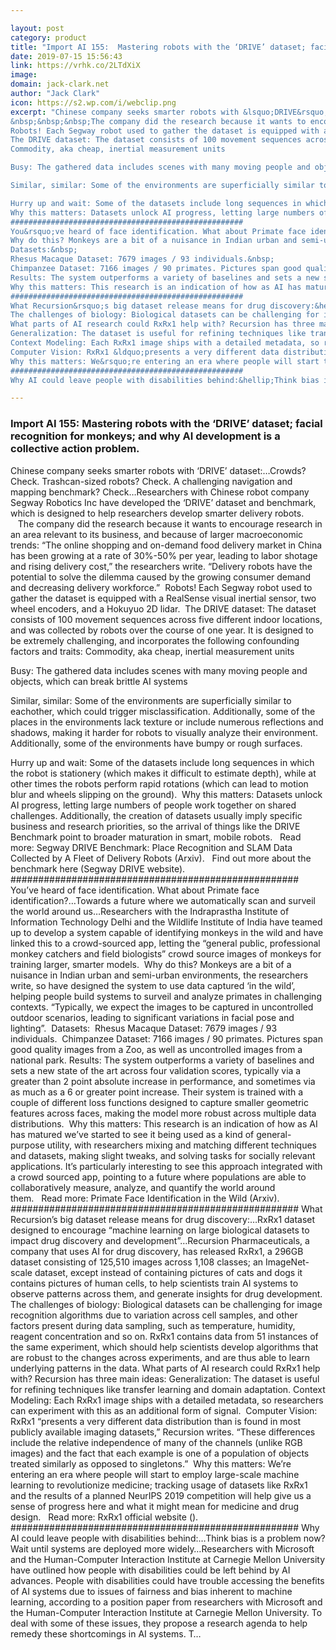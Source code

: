 ```yaml
---

layout: post
category: product
title: "Import AI 155:  Mastering robots with the ‘DRIVE’ dataset; facial recognition for monkeys; and why AI development is a collective action problem."
date: 2019-07-15 15:56:43
link: https://vrhk.co/2LTdXiX
image: 
domain: jack-clark.net
author: "Jack Clark"
icon: https://s2.wp.com/i/webclip.png
excerpt: "Chinese company seeks smarter robots with &lsquo;DRIVE&rsquo; dataset:&hellip;Crowds? Check. Trashcan-sized robots? Check. A challenging navigation and mapping benchmark? Check&hellip;Researchers with Chinese robot company Segway Robotics Inc have developed the &lsquo;DRIVE&rsquo; dataset and benchmark, which is designed to help researchers develop smarter delivery robots.&nbsp;
&nbsp;&nbsp;&nbsp;The company did the research because it wants to encourage research in an area relevant to its business, and because of larger macroeconomic trends: &ldquo;The online shopping and on-demand food delivery market in China has been growing at a rate of 30%-50% per year, leading to labor shotage and rising delivery cost,&rdquo; the researchers write. &ldquo;Delivery robots have the potential to solve the dilemma caused by the growing consumer demand and decreasing delivery workforce.&rdquo;&nbsp;
Robots! Each Segway robot used to gather the dataset is equipped with a RealSense visual inertial sensor, two wheel encoders, and a Hokuyuo 2D lidar.&nbsp;
The DRIVE dataset: The dataset consists of 100 movement sequences across five different indoor locations, and was collected by robots over the course of one year. It is designed to be extremely challenging, and incorporates the following confounding factors and traits:
Commodity, aka cheap, inertial measurement units

Busy: The gathered data includes scenes with many moving people and objects, which can break brittle AI systems

Similar, similar: Some of the environments are superficially similar to eachother, which could trigger misclassification. Additionally, some of the places in the environments lack texture or include numerous reflections and shadows, making it harder for robots to visually analyze their environment. Additionally, some of the environments have bumpy or rough surfaces.

Hurry up and wait: Some of the datasets include long sequences in which the robot is stationery (which makes it difficult to estimate depth), while at other times the robots perform rapid rotations (which can lead to motion blur and wheels slipping on the ground).&nbsp;
Why this matters: Datasets unlock AI progress, letting large numbers of people work together on shared challenges. Additionally, the creation of datasets usually imply specific business and research priorities, so the arrival of things like the DRIVE Benchmark point to broader maturation in smart, mobile robots.&nbsp;&nbsp;&nbsp;Read more: Segway DRIVE Benchmark: Place Recognition and SLAM Data Collected by A Fleet of Delivery Robots (Arxiv).&nbsp;&nbsp;&nbsp;Find out more about the benchmark here (Segway DRIVE website).
####################################################
You&rsquo;ve heard of face identification. What about Primate face identification?&hellip;Towards a future where we automatically scan and surveil the world around us&hellip;Researchers with the Indraprastha Institute of Information Technology Delhi and the Wildlife Institute of India have teamed up to develop a system capable of identifying monkeys in the wild and have linked this to a crowd-sourced app, letting the &ldquo;general public, professional monkey catchers and field biologists&rdquo; crowd source images of monkeys for training larger, smarter models.&nbsp;
Why do this? Monkeys are a bit of a nuisance in Indian urban and semi-urban environments, the researchers write, so have designed the system to use data captured &lsquo;in the wild&rsquo;, helping people build systems to surveil and analyze primates in challenging contexts. &ldquo;Typically, we expect the images to be captured in uncontrolled outdoor scenarios, leading to significant variations in facial pose and lighting&rdquo;.&nbsp;
Datasets:&nbsp;
Rhesus Macaque Dataset: 7679 images / 93 individuals.&nbsp;
Chimpanzee Dataset: 7166 images / 90 primates. Pictures span good quality images from a Zoo, as well as uncontrolled images from a national park.
Results: The system outperforms a variety of baselines and sets a new state of the art across four validation scores, typically via a greater than 2 point absolute increase in performance, and sometimes via as much as a 6 or greater point increase. Their system is trained with a couple of different loss functions designed to capture smaller geometric features across faces, making the model more robust across multiple data distributions.&nbsp;
Why this matters: This research is an indication of how as AI has matured we&rsquo;ve started to see it being used as a kind of general-purpose utility, with researchers mixing and matching different techniques and datasets, making slight tweaks, and solving tasks for socially relevant applications. It&rsquo;s particularly interesting to see this approach integrated with a crowd sourced app, pointing to a future where populations are able to collaboratively measure, analyze, and quantify the world around them.&nbsp;&nbsp;&nbsp;Read more: Primate Face Identification in the Wild (Arxiv).&nbsp;
####################################################
What Recursion&rsquo;s big dataset release means for drug discovery:&hellip;RxRx1 dataset designed to encourage &ldquo;machine learning on large biological datasets to impact drug discovery and development&rdquo;&hellip;Recursion Pharmaceuticals, a company that uses AI for drug discovery, has released RxRx1, a 296GB dataset consisting of 125,510 images across 1,108 classes; an ImageNet-scale dataset, except instead of containing pictures of cats and dogs it contains pictures of human cells, to help scientists train AI systems to observe patterns across them, and generate insights for drug development.&nbsp;
The challenges of biology: Biological datasets can be challenging for image recognition algorithms due to variation across cell samples, and other factors present during data sampling, such as temperature, humidity, reagent concentration and so on. RxRx1 contains data from 51 instances of the same experiment, which should help scientists develop algorithms that are robust to the changes across experiments, and are thus able to learn underlying patterns in the data.
What parts of AI research could RxRx1 help with? Recursion has three main ideas:
Generalization: The dataset is useful for refining techniques like transfer learning and domain adaptation.
Context Modeling: Each RxRx1 image ships with a detailed metadata, so researchers can experiment with this as an additional form of signal.&nbsp;
Computer Vision: RxRx1 &ldquo;presents a very different data distribution than is found in most publicly available imaging datasets,&rdquo; Recursion writes. &ldquo;These differences include the relative independence of many of the channels (unlike RGB images) and the fact that each example is one of a population of objects treated similarly as opposed to singletons.&rdquo;&nbsp;
Why this matters: We&rsquo;re entering an era where people will start to employ large-scale machine learning to revolutionize medicine; tracking usage of datasets like RxRx1 and the results of a planned NeurIPS 2019 competition will help give us a sense of progress here and what it might mean for medicine and drug design.&nbsp;&nbsp;&nbsp;Read more: RxRx1 official website ().
####################################################
Why AI could leave people with disabilities behind:&hellip;Think bias is a problem now? Wait until systems are deployed more widely&hellip;Researchers with Microsoft and the Human-Computer Interaction Institute at Carnegie Mellon University have outlined how people with disabilities could be left behind by AI advances. People with disabilities could have trouble accessing the benefits of AI systems due to issues of fairness and bias inherent to machine learning, according to a position paper from researchers with Microsoft and the Human-Computer Interaction Institute at Carnegie Mellon University. To deal with some of these issues, they propose a research agenda to help remedy these shortcomings in AI systems. T…"

---
```


### Import AI 155:  Mastering robots with the ‘DRIVE’ dataset; facial recognition for monkeys; and why AI development is a collective action problem.

Chinese company seeks smarter robots with &lsquo;DRIVE&rsquo; dataset:&hellip;Crowds? Check. Trashcan-sized robots? Check. A challenging navigation and mapping benchmark? Check&hellip;Researchers with Chinese robot company Segway Robotics Inc have developed the &lsquo;DRIVE&rsquo; dataset and benchmark, which is designed to help researchers develop smarter delivery robots.&nbsp;
&nbsp;&nbsp;&nbsp;The company did the research because it wants to encourage research in an area relevant to its business, and because of larger macroeconomic trends: &ldquo;The online shopping and on-demand food delivery market in China has been growing at a rate of 30%-50% per year, leading to labor shotage and rising delivery cost,&rdquo; the researchers write. &ldquo;Delivery robots have the potential to solve the dilemma caused by the growing consumer demand and decreasing delivery workforce.&rdquo;&nbsp;
Robots! Each Segway robot used to gather the dataset is equipped with a RealSense visual inertial sensor, two wheel encoders, and a Hokuyuo 2D lidar.&nbsp;
The DRIVE dataset: The dataset consists of 100 movement sequences across five different indoor locations, and was collected by robots over the course of one year. It is designed to be extremely challenging, and incorporates the following confounding factors and traits:
Commodity, aka cheap, inertial measurement units

Busy: The gathered data includes scenes with many moving people and objects, which can break brittle AI systems

Similar, similar: Some of the environments are superficially similar to eachother, which could trigger misclassification. Additionally, some of the places in the environments lack texture or include numerous reflections and shadows, making it harder for robots to visually analyze their environment. Additionally, some of the environments have bumpy or rough surfaces.

Hurry up and wait: Some of the datasets include long sequences in which the robot is stationery (which makes it difficult to estimate depth), while at other times the robots perform rapid rotations (which can lead to motion blur and wheels slipping on the ground).&nbsp;
Why this matters: Datasets unlock AI progress, letting large numbers of people work together on shared challenges. Additionally, the creation of datasets usually imply specific business and research priorities, so the arrival of things like the DRIVE Benchmark point to broader maturation in smart, mobile robots.&nbsp;&nbsp;&nbsp;Read more: Segway DRIVE Benchmark: Place Recognition and SLAM Data Collected by A Fleet of Delivery Robots (Arxiv).&nbsp;&nbsp;&nbsp;Find out more about the benchmark here (Segway DRIVE website).
####################################################
You&rsquo;ve heard of face identification. What about Primate face identification?&hellip;Towards a future where we automatically scan and surveil the world around us&hellip;Researchers with the Indraprastha Institute of Information Technology Delhi and the Wildlife Institute of India have teamed up to develop a system capable of identifying monkeys in the wild and have linked this to a crowd-sourced app, letting the &ldquo;general public, professional monkey catchers and field biologists&rdquo; crowd source images of monkeys for training larger, smarter models.&nbsp;
Why do this? Monkeys are a bit of a nuisance in Indian urban and semi-urban environments, the researchers write, so have designed the system to use data captured &lsquo;in the wild&rsquo;, helping people build systems to surveil and analyze primates in challenging contexts. &ldquo;Typically, we expect the images to be captured in uncontrolled outdoor scenarios, leading to significant variations in facial pose and lighting&rdquo;.&nbsp;
Datasets:&nbsp;
Rhesus Macaque Dataset: 7679 images / 93 individuals.&nbsp;
Chimpanzee Dataset: 7166 images / 90 primates. Pictures span good quality images from a Zoo, as well as uncontrolled images from a national park.
Results: The system outperforms a variety of baselines and sets a new state of the art across four validation scores, typically via a greater than 2 point absolute increase in performance, and sometimes via as much as a 6 or greater point increase. Their system is trained with a couple of different loss functions designed to capture smaller geometric features across faces, making the model more robust across multiple data distributions.&nbsp;
Why this matters: This research is an indication of how as AI has matured we&rsquo;ve started to see it being used as a kind of general-purpose utility, with researchers mixing and matching different techniques and datasets, making slight tweaks, and solving tasks for socially relevant applications. It&rsquo;s particularly interesting to see this approach integrated with a crowd sourced app, pointing to a future where populations are able to collaboratively measure, analyze, and quantify the world around them.&nbsp;&nbsp;&nbsp;Read more: Primate Face Identification in the Wild (Arxiv).&nbsp;
####################################################
What Recursion&rsquo;s big dataset release means for drug discovery:&hellip;RxRx1 dataset designed to encourage &ldquo;machine learning on large biological datasets to impact drug discovery and development&rdquo;&hellip;Recursion Pharmaceuticals, a company that uses AI for drug discovery, has released RxRx1, a 296GB dataset consisting of 125,510 images across 1,108 classes; an ImageNet-scale dataset, except instead of containing pictures of cats and dogs it contains pictures of human cells, to help scientists train AI systems to observe patterns across them, and generate insights for drug development.&nbsp;
The challenges of biology: Biological datasets can be challenging for image recognition algorithms due to variation across cell samples, and other factors present during data sampling, such as temperature, humidity, reagent concentration and so on. RxRx1 contains data from 51 instances of the same experiment, which should help scientists develop algorithms that are robust to the changes across experiments, and are thus able to learn underlying patterns in the data.
What parts of AI research could RxRx1 help with? Recursion has three main ideas:
Generalization: The dataset is useful for refining techniques like transfer learning and domain adaptation.
Context Modeling: Each RxRx1 image ships with a detailed metadata, so researchers can experiment with this as an additional form of signal.&nbsp;
Computer Vision: RxRx1 &ldquo;presents a very different data distribution than is found in most publicly available imaging datasets,&rdquo; Recursion writes. &ldquo;These differences include the relative independence of many of the channels (unlike RGB images) and the fact that each example is one of a population of objects treated similarly as opposed to singletons.&rdquo;&nbsp;
Why this matters: We&rsquo;re entering an era where people will start to employ large-scale machine learning to revolutionize medicine; tracking usage of datasets like RxRx1 and the results of a planned NeurIPS 2019 competition will help give us a sense of progress here and what it might mean for medicine and drug design.&nbsp;&nbsp;&nbsp;Read more: RxRx1 official website ().
####################################################
Why AI could leave people with disabilities behind:&hellip;Think bias is a problem now? Wait until systems are deployed more widely&hellip;Researchers with Microsoft and the Human-Computer Interaction Institute at Carnegie Mellon University have outlined how people with disabilities could be left behind by AI advances. People with disabilities could have trouble accessing the benefits of AI systems due to issues of fairness and bias inherent to machine learning, according to a position paper from researchers with Microsoft and the Human-Computer Interaction Institute at Carnegie Mellon University. To deal with some of these issues, they propose a research agenda to help remedy these shortcomings in AI systems. T…